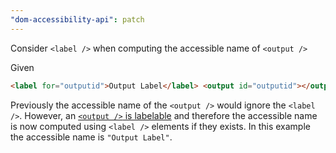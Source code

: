 ```yaml
---
"dom-accessibility-api": patch
---
```


Consider `<label />` when computing the accessible name of `<output />`

Given

```html
<label for="outputid">Output Label</label> <output id="outputid"></output>
```

Previously the accessible name of the `<output />` would ignore the `<label />`.
However, an [`<output />` is labelable](https://html.spec.whatwg.org/#the-output-element) and therefore the accessible name is now computed using `<label />` elements if they exists.
In this example the accessible name is `"Output Label"`.
